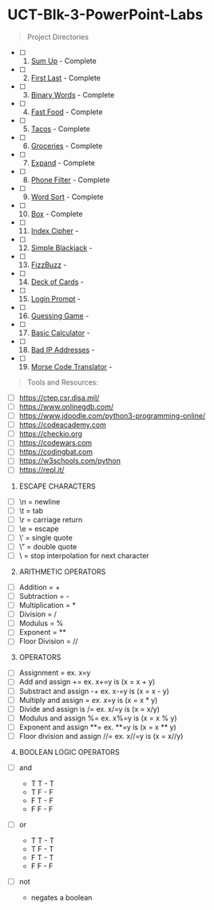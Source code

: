 # UCT-Blk-3-PowerPoint-Labs

>Project Directories

- [ ] 1. [Sum Up](https://github.com/jarosales1029/UCT-Blk-3-PowerPoint-Labs/blob/master/Sum%20Up) - Complete
- [ ] 2. [First Last](https://github.com/jarosales1029/UCT-Blk-3-PowerPoint-Labs/blob/master/First%20Last) - Complete
- [ ] 3. [Binary Words](https://github.com/jarosales1029/UCT-Blk-3-PowerPoint-Labs/blob/master/Binary%20Words) - Complete
- [ ] 4. [Fast Food](https://github.com/jarosales1029/UCT-Blk-3-PowerPoint-Labs/blob/master/Fast%20Food) - Complete
- [ ] 5. [Tacos](https://github.com/jarosales1029/UCT-Blk-3-PowerPoint-Labs/blob/master/Tacos) - Complete
- [ ] 6. [Groceries](https://github.com/jarosales1029/UCT-Blk-3-PowerPoint-Labs/blob/master/Groceries) - Complete
- [ ] 7. [Expand](https://github.com/jarosales1029/UCT-Blk-3-PowerPoint-Labs/blob/master/Expand) - Complete
- [ ] 8. [Phone Filter](https://github.com/jarosales1029/UCT-Blk-3-PowerPoint-Labs/blob/master/Phone%20Filter) - Complete
- [ ] 9. [Word Sort](https://github.com/jarosales1029/UCT-Blk-3-PowerPoint-Labs/blob/master/Word%20Sort) - Complete
- [ ] 10. [Box](https://github.com/jarosales1029/UCT-Blk-3-PowerPoint-Labs/blob/master/Box) - Complete
- [ ] 11. [Index Cipher](https://github.com/jarosales1029/UCT-Blk-3-PowerPoint-Labs/blob/master/Index%20Cipher) - 
- [ ] 12. [Simple Blackjack](https://github.com/jarosales1029/UCT-Blk-3-PowerPoint-Labs/blob/master/Simple%20Blackjack) - 
- [ ] 13. [FizzBuzz](https://github.com/jarosales1029/UCT-Blk-3-PowerPoint-Labs/blob/master/FizzBuzz) - 
- [ ] 14. [Deck of Cards](https://github.com/jarosales1029/UCT-Blk-3-PowerPoint-Labs/blob/master/Deck%20of%20Cards) - 
- [ ] 15. [Login Prompt](https://github.com/jarosales1029/UCT-Blk-3-PowerPoint-Labs/blob/master/Login%20Prompt) - 
- [ ] 16. [Guessing Game](https://github.com/jarosales1029/UCT-Blk-3-PowerPoint-Labs/blob/master/Guessing%20Game) - 
- [ ] 17. [Basic Calculator](https://github.com/jarosales1029/UCT-Blk-3-PowerPoint-Labs/blob/master/Basic%20Calculator) - 
- [ ] 18. [Bad IP Addresses](https://github.com/jarosales1029/UCT-Blk-3-PowerPoint-Labs/blob/master/Bad%20IP%20Addresses) - 
- [ ] 19. [Morse Code Translator](https://github.com/jarosales1029/UCT-Blk-3-PowerPoint-Labs/blob/master/Morse%20Code%20Translator) - 

>Tools and Resources:

- [ ] https://ctep.csr.disa.mil/
- [ ] https://www.onlinegdb.com/
- [ ] https://www.jdoodle.com/python3-programming-online/
- [ ] https://codeacademy.com
- [ ] https://checkio.org
- [ ] https://codewars.com
- [ ] https://codingbat.com
- [ ] https://w3schools.com/python
- [ ] https://repl.it/

1. ESCAPE CHARACTERS

- [ ] \n = newline
- [ ] \t = tab
- [ ] \r = carriage return
- [ ] \e = escape
- [ ] \’ = single quote
- [ ] \” = double quote
- [ ] \ = stop interpolation for next character

2. ARITHMETIC OPERATORS

- [ ] Addition = +
- [ ] Subtraction = -
- [ ] Multiplication = *
- [ ] Division = /
- [ ] Modulus = %
- [ ] Exponent = **
- [ ] Floor Division = //

3. OPERATORS

- [ ] Assignment = ex. x=y
- [ ] Add and assign += ex. x+=y is (x = x + y)
- [ ] Substract and assign -+ ex. x-=y is (x = x - y)
- [ ] Multiply and assign *= ex. x*=y is (x = x * y)
- [ ] Divide and assign is /= ex. x/=y is (x = x/y)
- [ ] Modulus and assign %= ex. x%=y is (x = x % y)
- [ ] Exponent and assign **= ex. **=y is (x = x ** y)
- [ ] Floor division and assign //= ex. x//=y is (x = x//y)

4. BOOLEAN LOGIC OPERATORS

- [ ] and 
  - T T - T
  - T F - F
  - F T - F
  - F F - F

- [ ] or
  - T T - T
  - T F - T
  - F T - T
  - F F - F

- [ ] not
  - negates a boolean

